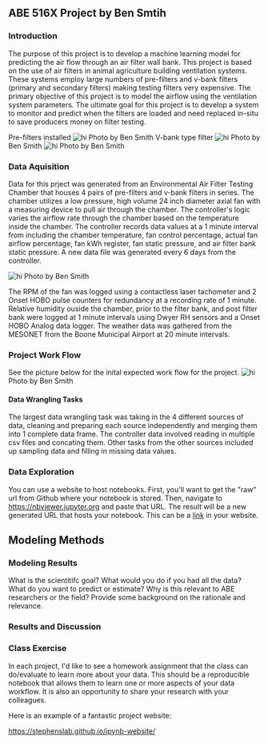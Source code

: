 ## ABE 516X Project by Ben Smtih

### Introduction

The purpose of this project is to develop a machine learning model for predicting the air flow through an air filter wall bank. This project is based on the use of air filters in animal agriculture building ventilation systems. These systems employ large numbers of pre-filters and v-bank filters (primary and secondary filters) making testing filters very expensive. The primary objective of this project is to model the airflow using the ventilation system parameters. The ultimate goal for this project is to develop a system to monitor and predict when the filters are loaded and need replaced in-situ to save producers money on filter testing. 

Pre-filters installed <img src="pre-filterpicsmall.jpg" alt="hi" class="inline"/>
Photo by Ben Smith
 V-bank type filter <img src="v-bankpicsmall.jpg" alt="hi" class="inline"/>
Photo by Ben Smith
<img src="loadedfilterssmall.jpg" alt="hi" class="inline"/>
Photo by Ben Smith

### Data Aquisition
Data for this prject was generated from an Environmental Air Filter Testing Chamber that houses 4 pairs of pre-filters and v-bank filters in series. The chamber utilizes a low pressure, high volume 24 inch diameter axial fan with a measuring device to pull air through the chamber. The controller's logic varies the airflow rate through the chamber based on the temperature inside the chamber. The controller records data values at a 1 minute interval from including the chamber temperature, fan control percentage, actual fan airflow percentage, fan kWh register, fan static pressure, and air filter bank static pressure. A new data file was generated every 6 days from the controller.

 <img src="chambersmall.jpg" alt="hi" class="inline"/>
Photo by Ben Smith

The RPM of the fan was logged using a contactless laser tachometer and 2 Onset HOBO pulse counters for redundancy at a recording rate of 1 minute. Relative humidity ouside the chamber, prior to the filter bank, and post filter bank were logged at 1 minute intervals using Dwyer RH sensors and a Onset HOBO Analog data logger. The weather data was gathered from the MESONET from the Boone Municipal Airport at 20 minute intervals.

### Project Work Flow

See the picture below for the inital expected work flow for the project.
 <img src="projectworkflow.jpg" alt="hi" class="inline"/>
Photo by Ben Smith

#### Data Wrangling Tasks
The largest data wrangling task was taking in the 4 different sources of data, cleaning and preparing each source independently and merging them into 1 complete data frame. The controller data involved reading in multiple csv files and concating them. Other tasks from the other sources included up sampling data and filling in missing data values.

### Data Exploration

You can use a website to host notebooks.  First, you'll want to get the "raw" url from Github where your notebook is stored.  Then, navigate to https://nbviewer.jupyter.org and paste that URL.  The result will be a new generated URL that hosts your notebook.  This can be a [link](https://nbviewer.jupyter.org/github/isu-abe/516x/blob/master/module2/bootcamp/notebooks/nocode/Module%20IIB%20-%20Python%20Basics%20-%20no%20code.ipynb) in your website.

## Modeling Methods


### Modeling Results 

What is the scientitifc goal?  What would you do if you had all the data?  What do you want to predict or estimate?  Why is this relevant to ABE researchers or the field?  Provide some background on the rationale and relevance.

### Results and Discussion

### Class Exercise

In each project, I'd like to see a homework assignment that the class can do/evaluate to learn more about your data.  This should be a reproducible notebook that allows them to learn one or more aspects of your data workflow.  It is also an opportunity to share your research with your colleagues.

Here is an example of a fantastic project website:

https://stephenslab.github.io/ipynb-website/



